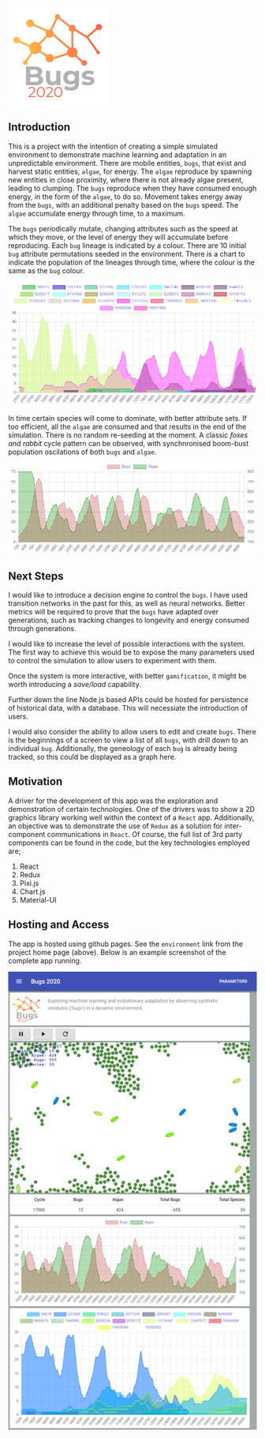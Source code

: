 ![Bugs 2020 Logo](https://github.com/kazanglenn/bugs-2020/blob/develop/images/bugs2020-logo.png)

## Introduction

This is a project with the intention of creating a simple simulated environment to demonstrate machine learning and adaptation in an unpredictable environment. There are mobile entities, `bugs`, that exist and harvest static entities, `algae`, for energy. The `algae` reproduce by spawning new entities in close proximity, where there is not already algae present, leading to clumping. The `bugs` reproduce when they have consumed enough energy, in the form of the `algae`, to do so. Movement takes energy away from the `bugs`, with an additional penalty based on the `bugs` speed. The `algae` accumulate energy through time, to a maximum.

The `bugs` periodically mutate, changing attributes such as the speed at which they move, or the level of energy they will accumulate before reproducing. Each `bug` lineage is indicated by a colour. There are 10 initial `bug` attribute permutations seeded in the environment. There is a chart to indicate the population of the lineages through time, where the colour is the same as the `bug` colour.

![Species Lineage](https://github.com/kazanglenn/bugs-2020/blob/develop/images/bug-species.png)

In time certain species will come to dominate, with better attribute sets. If too efficient, all the `algae` are consumed and that results in the end of the simulation. There is no random re-seeding at the moment. A classic *foxes and rabbit* cycle pattern can be observed, with synchnronised boom-bust population oscilations of both `bugs` and `algae`.

![Population Cycles](https://github.com/kazanglenn/bugs-2020/blob/develop/images/bugs-and-algae.png)

## Next Steps

I would like to introduce a decision engine to control the `bugs`. I have used transition networks in the past for this, as well as neural networks. Better metrics will be required to prove that the `bugs` have adapted over generations, such as tracking changes to longevity and energy consumed through generations.

I would like to increase the level of possible interactions with the system. The first way to achieve this would be to expose the many parameters used to control the simulation to allow users to experiment with them.

Once the system is more interactive, with better `gamification`, it might be worth introducing a *save/load* capability.

Further down the line Node.js based APIs could be hosted for persistence of historical data, with a database. This will necessiate the introduction of users.

I would also consider the ability to allow users to edit and create `bugs`. There is the beginnings of a screen to view a list of all `bugs`, with drill down to an individual `bug`. Additionally, the geneology of each `bug` is already being tracked, so this could be displayed as a graph here.

## Motivation

A driver for the development of this app was the exploration and demonstration of certain technologies. One of the drivers was to show a 2D graphics library working well within the context of a `React` app. Additionally, an objective was to demonstrate the use of `Redux` as a solution for inter-component communications in `React`. Of course, the full list of 3rd party components can be found in the code, but the key technologies employed are;

 1. React
 2. Redux
 3. Pixi.js
 4. Chart.js
 5. Material-UI

## Hosting and Access

The app is hosted using github pages. See the `environment` link from the project home page (above). Below is an example screenshot of the complete app running.

![Complete Screenshot](https://github.com/kazanglenn/bugs-2020/blob/develop/images/bugs-2020-03-fullpage.png)

